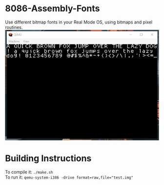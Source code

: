# 8086-Assembly-Fonts
Use different bitmap fonts in your Real Mode OS, using bitmaps and pixel routines.
![running](Screenshot.png)
# Building Instructions
To compile it: `./make.sh` <br />
To run it: `qemu-system-i386 -drive format=raw,file="test.img"`
